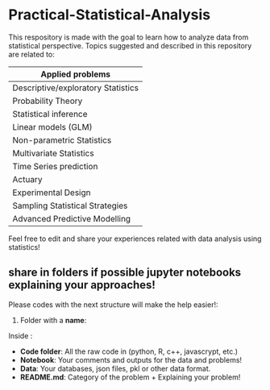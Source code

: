 # Practical-Statistical-Analysis
This respository is made with the goal to learn how to analyze data from statistical perspective. 
Topics suggested and described in this repository are related to:

|Applied problems  |
|--|
|Descriptive/exploratory Statistics  |
|Probability Theory|
|Statistical inference|
|Linear models (GLM)|
|Non-parametric Statistics|
|Multivariate Statistics|
|Time Series prediction|
|Actuary|
|Experimental Design|
|Sampling Statistical Strategies|
|Advanced Predictive Modelling|

Feel free to edit and share your experiences related with data analysis using statistics!

## share in folders if possible jupyter notebooks explaining your approaches!

Please codes with the next structure will make the help easier!: 

1. Folder with a **name**:

Inside :

  - **Code folder**: All the raw code in (python, R, c++, javascrypt, etc.)
  - **Notebook**: Your comments and outputs for the data and problems!
  - **Data**: Your databases, json files, pkl or other data format.
  - **README.md**: Category of the  problem + Explaining your problem! 
